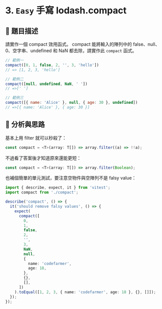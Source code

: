 # 3. `Easy` 手寫 lodash.compact

## 🔸 題目描述

請實作一個 compact 效用函式。 compact 能將輸入的陣列中的 false、null、0、空字串、undefined 和 NaN 都去除，請實作此 `compact` 函式。

```javascript
// 範例一
compact([0, 1, false, 2, '', 3, 'hello'])
// => [1, 2, 3, 'hello']

// 範例二
compact([null, undefined, NaN, ' '])
// =>[' ']

// 範例三
compact([{ name: 'Alice' }, null, { age: 30 }, undefined])
// =>[{ name: 'Alice' }, { age: 30 }]
```

## 💭 分析與思路

基本上用 filter 就可以秒殺了：

```ts
const compact = <T>(array: T[]) => array.filter((a) => !!a);
```

不過看了答案後才知道原來還能更短：

```ts
const compact = <T>(array: T[]) => array.filter(Boolean);
```

也補個簡單的單元測試，要注意空物件與空陣列不是 falsy value：

```ts
import { describe, expect, it } from 'vitest';
import compact from './compact';

describe('compact', () => {
  it('should remove falsy values', () => {
    expect(
      compact([
        0,
        1,
        false,
        2,
        '',
        3,
        NaN,
        null,
        {
          name: 'codefarmer',
          age: 18,
        },
        {},
        [],
      ])
    ).toEqual([1, 2, 3, { name: 'codefarmer', age: 18 }, {}, []]);
  });
});
```
